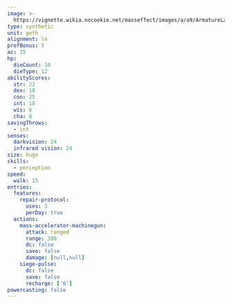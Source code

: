 ```yaml
---
image: >-
  https://vignette.wikia.nocookie.net/masseffect/images/a/a9/ArmatureLanding.png/revision/latest/scale-to-width-down/350?cb=20090125024722
type: synthetic
unit: geth
alignment: ln
profBonus: 5
ac: 15
hp:
  dieCount: 10
  dieType: 12
abilityScores:
  str: 22
  dex: 10
  con: 25
  int: 18
  wis: 6
  cha: 8
savingThrows:
  - int
senses:
  darkvision: 24
  infrared vision: 24
size: huge
skills:
  - perception
speed:
  walk: 15
entries:
  features:
    repair-protocol:
      uses: 3
      perDay: true
  actions:
    mass-accelerator-machinegun:
      attack: ranged
      range: 300
      dc: false
      save: false
      damage: [null,null]
    siege-pulse:
      dc: false
      save: false
      recharge: ['6']
powercasting: false
---
```

